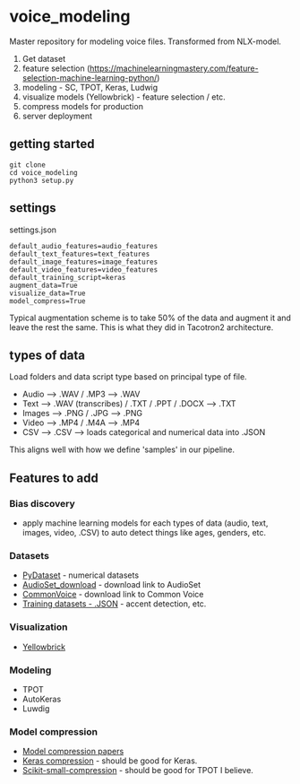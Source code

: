 # voice_modeling
Master repository for modeling voice files. Transformed from NLX-model.

1. Get dataset
2. feature selection (https://machinelearningmastery.com/feature-selection-machine-learning-python/) 
3. modeling - SC, TPOT, Keras, Ludwig
4. visualize models (Yellowbrick) - feature selection / etc. 
5. compress models for production 
6. server deployment 

## getting started 
```
git clone
cd voice_modeling 
python3 setup.py 
```

## settings 

settings.json

```
default_audio_features=audio_features
default_text_features=text_features
default_image_features=image_features
default_video_features=video_features
default_training_script=keras
augment_data=True 
visualize_data=True 
model_compress=True
```

Typical augmentation scheme is to take 50% of the data and augment it and leave the rest the same. This is what they did in Tacotron2 architecture. 

## types of data

Load folders and data script type based on principal type of file.

* Audio --> .WAV / .MP3 --> .WAV 
* Text --> .WAV (transcribes) / .TXT / .PPT / .DOCX --> .TXT
* Images --> .PNG / .JPG --> .PNG 
* Video --> .MP4 / .M4A --> .MP4 
* CSV --> .CSV --> loads categorical and numerical data into .JSON 

This aligns well with how we define 'samples' in our pipeline.

## Features to add
### Bias discovery
* apply machine learning models for each types of data (audio, text, images, video, .CSV) to auto detect things like ages, genders, etc. 

### Datasets
* [PyDataset](https://github.com/iamaziz/PyDataset) - numerical datasets
* [AudioSet_download]() - download link to AudioSet 
* [CommonVoice]() - download link to Common Voice 
* [Training datasets - .JSON]() - accent detection, etc. 

### Visualization
* [Yellowbrick](https://www.scikit-yb.org/en/latest/)

### Modeling 
* TPOT
* AutoKeras
* Luwdig  

### Model compression
* [Model compression papers](https://github.com/sun254/awesome-model-compression-and-acceleration)
* [Keras compression](https://github.com/DwangoMediaVillage/keras_compressor) - should be good for Keras.
* [Scikit-small-compression](https://github.com/stewartpark/scikit-small-ensemble) - should be good for TPOT I believe.

